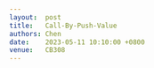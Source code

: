 ```yaml
--- 
layout:  post 
title:   Call-By-Push-Value
authors: Chen
date:    2023-05-11 10:10:00 +0800
venue:   CB308
--- 
```

